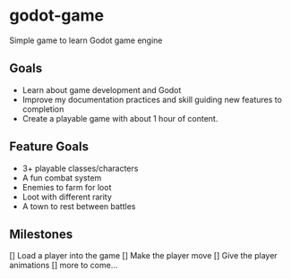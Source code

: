 # godot-game

Simple game to learn Godot game engine

## Goals

- Learn about game development and Godot
- Improve my documentation practices and skill guiding new features to completion
- Create a playable game with about 1 hour of content.

## Feature Goals

- 3+ playable classes/characters
- A fun combat system
- Enemies to farm for loot
- Loot with different rarity
- A town to rest between battles

## Milestones

[] Load a player into the game
[] Make the player move
[] Give the player animations
[] more to come...
